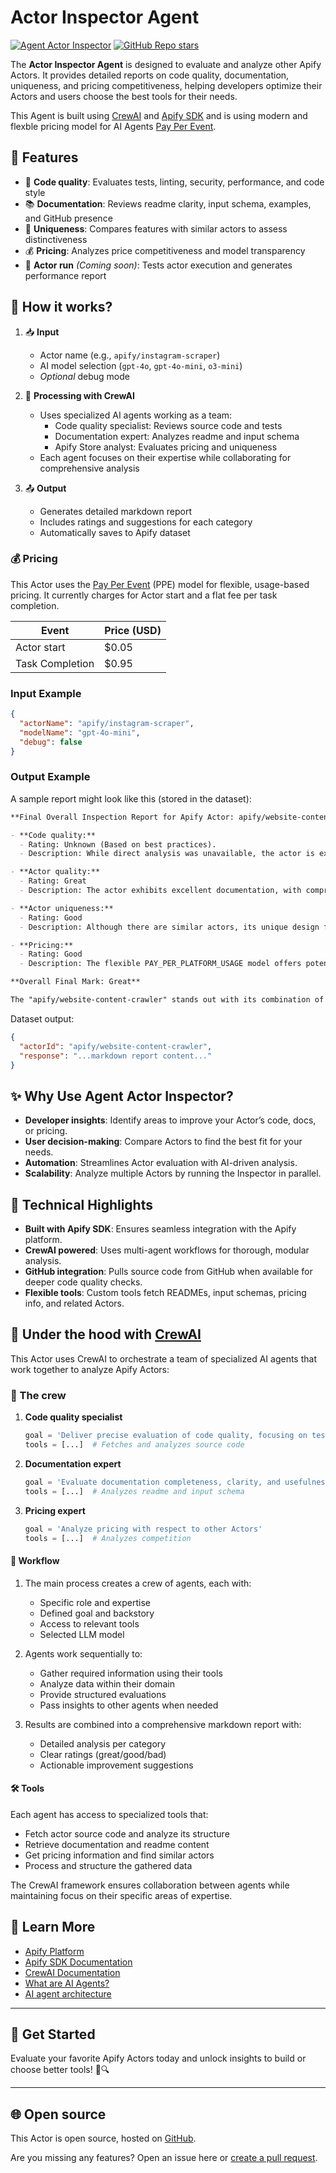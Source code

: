 # Actor Inspector Agent

[![Agent Actor Inspector](https://apify.com/actor-badge?actor=jakub.kopecky/actor-inspector-agent)](https://apify.com/jakub.kopecky/actor-inspector-agent)
[![GitHub Repo stars](https://img.shields.io/github/stars/apify/actor-inspector-agent)](https://github.com/apify/actor-inspector-agent/stargazers)

The **Actor Inspector Agent** is designed to evaluate and analyze other Apify Actors.
It provides detailed reports on code quality, documentation, uniqueness, and pricing competitiveness, helping developers optimize their Actors and users choose the best tools for their needs.

This Agent is built using [CrewAI](https://docs.crewai.com/) and [Apify SDK](https://docs.apify.com/sdk/python) and is using modern and flexble pricing model for AI Agents [Pay Per Event](https://docs.apify.com/sdk/js/docs/next/guides/pay-per-event).

## 🎯 Features

- 🧪 **Code quality**: Evaluates tests, linting, security, performance, and code style
- 📚 **Documentation**: Reviews readme clarity, input schema, examples, and GitHub presence
- 💫 **Uniqueness**: Compares features with similar actors to assess distinctiveness
- 💰 **Pricing**: Analyzes price competitiveness and model transparency
- 🚧 **Actor run** _(Coming soon)_: Tests actor execution and generates performance report

## 🔄 How it works?

1. 📥 **Input**
   - Actor name (e.g., `apify/instagram-scraper`)
   - AI model selection (`gpt-4o`, `gpt-4o-mini`, `o3-mini`)
   - _Optional_ debug mode

2. 🤖 **Processing with CrewAI**
   - Uses specialized AI agents working as a team:
     - Code quality specialist: Reviews source code and tests
     - Documentation expert: Analyzes readme and input schema
     - Apify Store analyst: Evaluates pricing and uniqueness
   - Each agent focuses on their expertise while collaborating for comprehensive analysis

3. 📤 **Output**
   - Generates detailed markdown report
   - Includes ratings and suggestions for each category
   - Automatically saves to Apify dataset

### 💰 Pricing

This Actor uses the [Pay Per Event](https://docs.apify.com/sdk/js/docs/next/guides/pay-per-event) (PPE) model for flexible, usage-based pricing. It currently charges for Actor start and a flat fee per task completion.

| Event                  | Price (USD) |
|------------------------|-------------|
| Actor start            | $0.05       |
| Task Completion        | $0.95       |

### Input Example

```json
{
  "actorName": "apify/instagram-scraper",
  "modelName": "gpt-4o-mini",
  "debug": false
}
```

### Output Example

A sample report might look like this (stored in the dataset):

```markdown
**Final Overall Inspection Report for Apify Actor: apify/website-content-crawler**

- **Code quality:**
  - Rating: Unknown (Based on best practices).
  - Description: While direct analysis was unavailable, the actor is expected to follow best practices, ensuring organized, efficient, and secure code.

- **Actor quality:**
  - Rating: Great
  - Description: The actor exhibits excellent documentation, with comprehensive guidance, use case examples, detailed input properties, and a user-friendly design that aligns with best practices.

- **Actor uniqueness:**
  - Rating: Good
  - Description: Although there are similar actors, its unique design for LLM integration and enhanced HTML processing options provide it with a distinct niche.

- **Pricing:**
  - Rating: Good
  - Description: The flexible PAY_PER_PLATFORM_USAGE model offers potential cost-effectiveness, particularly for large-scale operations, compared to fixed models.

**Overall Final Mark: Great**

The "apify/website-content-crawler" stands out with its combination of quality documentation, unique features tailored for modern AI applications, and competitive pricing strategy, earning it a "Great" overall assessment. While information on code quality couldn't be directly assessed, the actor's thought-out documentation and broad feature set suggest adherence to high standards.
```

Dataset output:
```json
{
  "actorId": "apify/website-content-crawler",
  "response": "...markdown report content..."
}
```

## ✨ Why Use Agent Actor Inspector?

- **Developer insights**: Identify areas to improve your Actor’s code, docs, or pricing.
- **User decision-making**: Compare Actors to find the best fit for your needs.
- **Automation**: Streamlines Actor evaluation with AI-driven analysis.
- **Scalability**: Analyze multiple Actors by running the Inspector in parallel.

## 🔧 Technical Highlights

- **Built with Apify SDK**: Ensures seamless integration with the Apify platform.
- **CrewAI powered**: Uses multi-agent workflows for thorough, modular analysis.
- **GitHub integration**: Pulls source code from GitHub when available for deeper code quality checks.
- **Flexible tools**: Custom tools fetch READMEs, input schemas, pricing info, and related Actors.

## 🤖 Under the hood with [CrewAI](https://docs.crewai.com/)

This Actor uses CrewAI to orchestrate a team of specialized AI agents that work together to analyze Apify Actors:

### 👥 The crew

1. **Code quality specialist**
   ```python
   goal = 'Deliver precise evaluation of code quality, focusing on tests, linting, code smells, security, performance, and style'
   tools = [...]  # Fetches and analyzes source code
   ```

2. **Documentation expert**
   ```python
   goal = 'Evaluate documentation completeness, clarity, and usefulness for potential users'
   tools = [...]  # Analyzes readme and input schema
   ```

3. **Pricing expert**
   ```python
   goal = 'Analyze pricing with respect to other Actors'
   tools = [...]  # Analyzes competition
   ```

#### 🔄 Workflow

1. The main process creates a crew of agents, each with:
   - Specific role and expertise
   - Defined goal and backstory
   - Access to relevant tools
   - Selected LLM model

2. Agents work sequentially to:
   - Gather required information using their tools
   - Analyze data within their domain
   - Provide structured evaluations
   - Pass insights to other agents when needed

3. Results are combined into a comprehensive markdown report with:
   - Detailed analysis per category
   - Clear ratings (great/good/bad)
   - Actionable improvement suggestions

#### 🛠️ Tools

Each agent has access to specialized tools that:
- Fetch actor source code and analyze its structure
- Retrieve documentation and readme content
- Get pricing information and find similar actors
- Process and structure the gathered data

The CrewAI framework ensures collaboration between agents while maintaining focus on their specific areas of expertise.


## 📖 Learn More

- [Apify Platform](https://apify.com)
- [Apify SDK Documentation](https://docs.apify.com/sdk/python)
- [CrewAI Documentation](https://docs.crewai.com)
- [What are AI Agents?](https://blog.apify.com/what-are-ai-agents/)
- [AI agent architecture](https://blog.apify.com/ai-agent-architecture)

---

## 🚀 Get Started

Evaluate your favorite Apify Actors today and unlock insights to build or choose better tools! 🤖🔍

---

## 🌐 Open source

This Actor is open source, hosted on [GitHub](https://github.com/apify/agent-actor-inspector).

Are you missing any features?  Open an issue here or [create a pull request](https://github.com/apify/agent-actor-inspector/pulls).
